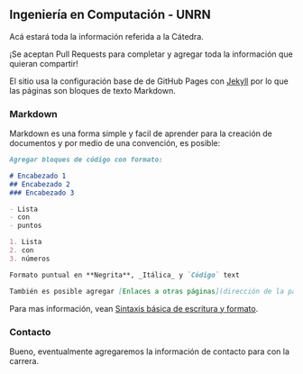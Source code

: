 ## Ingeniería en Computación - UNRN

Acá estará toda la información referida a la Cátedra.

¡Se aceptan Pull Requests para completar y agregar toda la información que quieran compartir!

El sitio usa la configuración base de de GitHub Pages con [Jekyll](https://jekyllrb.com/) por lo que las páginas son bloques de texto Markdown.

### Markdown

Markdown es una forma simple y facil de aprender para la creación de documentos y por medio de una convención, es posible:

```markdown
Agregar bloques de código con formato:

# Encabezado 1
## Encabezado 2
### Encabezado 3

- Lista
- con
- puntos

1. Lista
2. con
3. números

Formato puntual en **Negrita**, _Itálica_ y `Código` text

También es posible agregar [Enlaces a otras páginas](dirección de la página) e ![imágenes](dirección de la imágen)
```

Para mas información, vean [Sintaxis básica de escritura y formato](https://docs.github.com/es/get-started/writing-on-github/getting-started-with-writing-and-formatting-on-github/basic-writing-and-formatting-syntax).

### Contacto

Bueno, eventualmente agregaremos la información de contacto para con la carrera.
